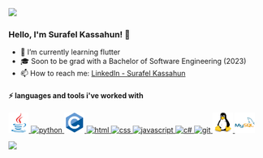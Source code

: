 ![](https://komarev.com/ghpvc/?username=surafel1999&color=blue)

### Hello, I'm Surafel Kassahun! 👋

<!-- - 🔭 I’m currently working on ... -->
<!-- - 👯 I’m looking to collaborate on ... -->
<!-- - 🤔 I’m looking for help with ... -->
<!-- - 💬 Ask me about ... -->
- 🌱 I’m currently learning flutter
- 🎓 Soon to be grad with a Bachelor of Software Engineering (2023)
- 📫 How to reach me: [LinkedIn - Surafel Kassahun](https://www.linkedin.com/in/surafel-kassahun/)
<!-- - ⚡ Fun fact: ... -->
<p></p>
<h4 align="left"> ⚡ languages and tools i've worked with</h3>

<p align="left"> <a href="https://www.java.com" target="_blank"> <img src="https://raw.githubusercontent.com/devicons/devicon/master/icons/java/java-original.svg" alt="java" width="40" height="40"/> </a> <a href="https://www.python.org/" target="_blank"> <img src="https://www.pngrepo.com/png/331553/512/python-package-index.png" alt="python" width="40" height="40"/> </a> <a href="https://www.cprogramming.com/" target="_blank"> <img src="https://raw.githubusercontent.com/devicons/devicon/master/icons/c/c-original.svg" alt="c" width="40" height="40"/> </a> <a href="https://developer.mozilla.org/en-US/docs/Web/HTML" target="_blank"> <img src="https://cdn.pixabay.com/photo/2017/08/05/11/16/logo-2582748_640.png" alt="html" width="40" height="40"/> </a> <a href="https://developer.mozilla.org/en-US/docs/Web/CSS" target="_blank"> <img src="https://cdn.pixabay.com/photo/2017/08/05/11/16/logo-2582747_1280.png" alt="css" width="40" height="40"/> </a> <a href="https://developer.mozilla.org/en-US/docs/Web/JavaScript" target="_blank"> <img src="https://i1.wp.com/www.duomimikry.de/wp-content/uploads/2016/03/js-logo.png?fit=500%2C500g" alt="javascript" width="40" height="40"/> </a> <a href="https://docs.microsoft.com/en-us/dotnet/csharp/" target="_blank"> <img src="https://retail.newhorizonsnigeria.com/wp-content/uploads/2014/07/c-logo.png" alt="c#" width="40" height="40"/> <a href="https://git-scm.com/" target="_blank"> <img src="https://www.vectorlogo.zone/logos/git-scm/git-scm-icon.svg" alt="git" width="40" height="40"/> </a> <a href="https://www.linux.org/" target="_blank"> <img src="https://raw.githubusercontent.com/devicons/devicon/master/icons/linux/linux-original.svg" alt="linux" width="40" height="40"/> </a> </a> <a href="https://www.mysql.com/" target="_blank"> <img src="https://raw.githubusercontent.com/devicons/devicon/master/icons/mysql/mysql-original-wordmark.svg" alt="mysql" width="40" height="40"/> </a>
</p>

<img src="https://github-readme-stats.vercel.app/api?username=surafel1999&count_private=true&show_icons=true&show_icons=true&hide_border=true">
